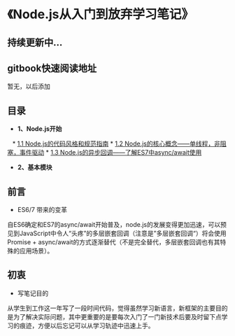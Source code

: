 # 《Node.js从入门到放弃学习笔记》

## 持续更新中...

## gitbook快速阅读地址
暂无，以后添加

## 目录
* **1、Node.js开始**

    * [1.1 Node.js的代码风格和规范指南](https://github.com/jawil/Node.js/issues/1)
    * [1.2 Node.js的核心概念——单线程，非阻塞，事件驱动](https://github.com/jawil/Node.js/issues/2)
    * [1.3 Node.js的异步回调——了解ES7中async/await使用](https://github.com/ChenShenhai/koa2-note/blob/master/note/start/async.md)
  
* **2、基本模块**
    


## 前言
- ES6/7 带来的变革

自ES6确定和ES7的async/await开始普及，node.js的发展变得更加迅速，可以预见到JavaScript中令人“头疼”的多层嵌套回调（注意是”多层嵌套回调“）将会使用Promise + async/await的方式逐渐替代（不是完全替代，多层嵌套回调也有其特殊的应用场景）。

## 初衷

- 写笔记目的

从学生到工作这一年写了一段时间代码，觉得虽然学习新语言，新框架的主要目的是为了解决实际问题，其中更重要的是要每次入门了一门新技术后要及时留下点学习的痕迹，方便以后忘记可以从学习轨迹中迅速上手。

